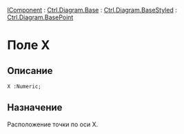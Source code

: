 ﻿---
Link: .Ctrl.Diagram.BasePoint.@X
---

[IComponent](topic:Com.Custom.ComClasses.IComponent.Default) :
[Ctrl.Diagram.Base](topic:Com.Custom.ComClasses.Ctrl.Diagram.Base.Default) :
[Ctrl.Diagram.BaseStyled](topic:Com.Custom.ComClasses.Ctrl.Diagram.BaseStyled.Default) :
[Ctrl.Diagram.BasePoint](Default)

# Поле X

## Описание

    X :Numeric;

## Назначение

Расположение точки по оси X.
